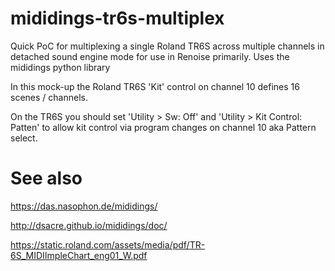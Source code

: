 # mididings-tr6s-multiplex
Quick PoC for multiplexing a single Roland TR6S across multiple channels in detached sound engine mode for use in Renoise primarily. Uses the mididings python library

In this mock-up the Roland TR6S 'Kit' control on channel 10 defines 16 scenes / channels.

On the TR6S you should set 'Utility > Sw: Off' and 'Utility > Kit Control: Patten' to allow kit control via program changes on channel 10 aka Pattern select.

# See also
https://das.nasophon.de/mididings/

http://dsacre.github.io/mididings/doc/

https://static.roland.com/assets/media/pdf/TR-6S_MIDIImpleChart_eng01_W.pdf
